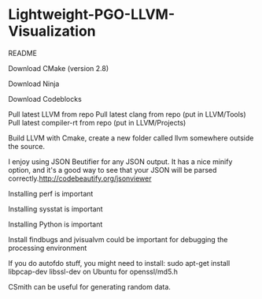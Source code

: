 # Lightweight-PGO-LLVM-Visualization

README

Download CMake (version 2.8)

Download Ninja

Download Codeblocks

Pull latest LLVM from repo
Pull latest clang from repo (put in LLVM/Tools)
Pull latest compiler-rt from repo (put in LLVM/Projects)

Build LLVM with Cmake, create a new folder called llvm somewhere outside the source.

I enjoy using JSON Beutifier for any JSON output. It has a nice minify option, and it's a good way to see that your JSON will be parsed correctly.http://codebeautify.org/jsonviewer

Installing perf is important

Installing sysstat is important

Installing Python is important

Install findbugs and jvisualvm could be important for debugging the processing environment

If you do autofdo stuff, you might need to install: sudo apt-get install libpcap-dev libssl-dev on Ubuntu for openssl/md5.h

CSmith can be useful for generating random data.
